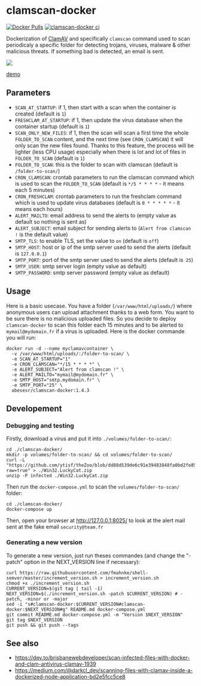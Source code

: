 # clamscan-docker

[![Docker Pulls](https://img.shields.io/docker/pulls/abesesr/clamscan-docker.svg)](https://hub.docker.com/r/abesesr/clamscan-docker/)
[![clamscan-docker ci](https://github.com/abes-esr/clamscan-docker/actions/workflows/ci.yml/badge.svg)](https://github.com/abes-esr/clamscan-docker/actions/workflows/ci.yml)

Dockerization of [ClamAV](https://www.clamav.net/) and specifically `clamscan` command used to scan periodicaly a specific folder for detecting trojans, viruses, malware & other malicious threats. If something bad is detected, an email is sent.

![](https://docs.google.com/drawings/d/e/2PACX-1vQEDK9TB6PJMLF1HA_Js9b36rVfaByUg8Z-9MWk0atfRWWl4DBop_wq8_phRzM82_y6R39iMoreE0vD/pub?w=200)

[demo](https://user-images.githubusercontent.com/328244/116212678-5d9bb680-a745-11eb-909a-e2ad75d750a1.mp4)


## Parameters

- `SCAN_AT_STARTUP`: if 1, then start with a scan when the container is created (default is `1`)
- `FRESHCLAM_AT_STARTUP`: if 1, then update the virus database when the container startup (default is `1`)
- `SCAN_ONLY_NEW_FILES`: if 1, then the scan will scan a first time the whole `FOLDER_TO_SCAN` content, and the next time (see `CRON_CLAMSCAN`) it will only scan the new files found. Thanks to this feature, the process will be lighter (less CPU usage) especially when there is lot and lot of files in `FOLDER_TO_SCAN` (default is `1`)
- `FOLDER_TO_SCAN`: this is the folder to scan with clamscan (default is `/folder-to-scan/`)
- `CRON_CLAMSCAN`: crontab parameters to run the clamscan command which is used to scan the `FOLDER_TO_SCAN` (default is `*/5 * * * *` - it means each 5 minutes)
- `CRON_FRESHCLAM`: crontab parameters to run the freshclam command which is used to update virus databases (default is `0 * * * * *` - it means each hours)
- `ALERT_MAILTO`: email address to send the alerts to (empty value as default so nothing is sent as)
- `ALERT_SUBJECT`: email subject for sending alerts to (`Alert from clamscan !` is the default value)
- `SMTP_TLS`: to enable TLS, set the value to `on` (default is `off`)
- `SMTP_HOST`: host or ip of the smtp server used to send the alerts (default is `127.0.0.1`)
- `SMTP_PORT`: port of the smtp server used to send the alerts (default is` 25`)
- `SMTP_USER`: smtp server login (empty value as default)
- `SMTP_PASSWORD`: smtp server password (empty value as default)

## Usage

Here is a basic usecase.
You have a folder (`/var/www/html/uploads/`) where anonymous users can upload attachment thanks to a web form. You want to be sure there is no malicious uploaded files. So you decide to deploy `clamscan-docker` to scan this folder each 15 minutes and to be alerted to `mymail@mydomain.fr` if a virus is uploaded. Here is the docker commande you will run:

```
docker run -d --name myclamavcontainer \
  -v /var/www/html/uploads/:/folder-to-scan/ \
  -e SCAN_AT_STARTUP="1"
  -e CRON_CLAMSCAN="*/15 * * * *" \
  -e ALERT_SUBJECT="Alert from clamscan !" \
  -e ALERT_MAILTO="mymail@mydomain.fr" \
  -e SMTP_HOST="smtp.mydomain.fr" \
  -e SMTP_PORT="25" \
  abesesr/clamscan-docker:1.4.3
```

## Developement

### Debugging and testing

Firstly, download a virus and put it into `./volumes/folder-to-scan/`:
```
cd ./clamscan-docker/
mkdir -p volumes/folder-to-scan/ && cd volumes/folder-to-scan/ 
curl -L "https://github.com/ytisf/theZoo/blob/dd88d539de6c91e39483848fa0bd2fe859009c3e/malware/Binaries/Win32.LuckyCat/Win32.LuckyCat.zip?raw=true" > ./Win32.LuckyCat.zip
unzip -P infected ./Win32.LuckyCat.zip 
```

Then run the `docker-compose.yml` to scan the `volumes/folder-to-scan/` folder:
```
cd ./clamscan-docker/
docker-compose up
```

Then, open your browser at http://127.0.0.1:8025/ to look at the alert mail sent at the fake email `security@team.fr`

### Generating a new version

To generate a new version, just run theses commandes (and change the "-patch" option in the NEXT_VERSION line if necessary):
```
curl https://raw.githubusercontent.com/fmahnke/shell-semver/master/increment_version.sh > increment_version.sh
chmod +x ./increment_version.sh
CURRENT_VERSION=$(git tag | tail -1)
NEXT_VERSION=$(./increment_version.sh -patch $CURRENT_VERSION) # -patch, -minor or -major
sed -i "s#clamscan-docker:$CURRENT_VERSION#clamscan-docker:$NEXT_VERSION#g" README.md docker-compose.yml
git commit README.md docker-compose.yml -m "Version $NEXT_VERSION" 
git tag $NEXT_VERSION
git push && git push --tags
```

## See also

- https://dev.to/brisbanewebdeveloper/scan-infected-files-with-docker-and-clam-antivirus-clamav-1939
- https://medium.com/@darkcl_dev/scanning-files-with-clamav-inside-a-dockerized-node-application-bd2e5fcc5ce8

